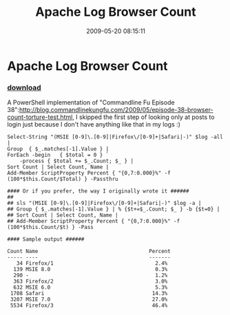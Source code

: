 ﻿---
pid:            1119
poster:         Joel Bennett
title:          Apache Log Browser Count
date:           2009-05-20 08:15:11
format:         posh
parent:         0
parent:         0

---

# Apache Log Browser Count

### [download](1119.ps1)

A PowerShell implementation of "Commandline Fu Episode 38":http://blog.commandlinekungfu.com/2009/05/episode-38-browser-count-torture-test.html, I skipped the first step of looking only at posts to login just because I don't have anything like that in my logs :)

```posh
Select-String "(MSIE [0-9]\.[0-9]|Firefox\/[0-9]+|Safari|-)" $log -all |
Group  { $_.matches[-1].Value } | 
ForEach -begin   { $total = 0 } `
	-process { $total += $_.Count; $_ } | 
Sort Count | Select Count, Name |
Add-Member ScriptProperty Percent { "{0,7:0.000}%" -f (100*$this.Count/$Total) } -Passthru

#### Or if you prefer, the way I originally wrote it ###### 
##
## sls "(MSIE [0-9]\.[0-9]|Firefox\/[0-9]+|Safari|-)" $log -a |
## Group { $_.matches[-1].Value } | % {$t+=$_.Count; $_ } -b {$t=0} | 
## Sort Count | Select Count, Name |
## Add-Member ScriptProperty Percent { "{0,7:0.000}%" -f (100*$this.Count/$t) } -Pass

#### Sample output ###### 

Count Name                                    Percent
----- ----                                    -------
   34 Firefox/1                                 2.4% 
  139 MSIE 8.0                                  0.3% 
  290 -                                         1.2% 
  363 Firefox/2                                 3.0% 
  632 MSIE 6.0                                  5.3% 
 1708 Safari                                   14.3%
 3207 MSIE 7.0                                 27.0%
 5534 Firefox/3                                46.4%
```
